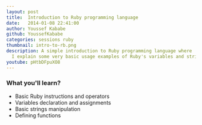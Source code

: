 ```yaml
---
layout: post
title:  Introduction to Ruby programming language
date:   2014-01-08 22:41:00
author: Youssef Kababe
github: YoussefKababe
categories: sessions ruby
thumbnail: intro-to-rb.png
description: A simple introduction to Ruby programming language where 
  I explain some very basic usage examples of Ruby's variables and strings.
youtube: pHtbDFpuXO8
---
```


### What you'll learn?
* Basic Ruby instructions and operators
* Variables declaration and assignments
* Basic strings manipulation  
* Defining functions
